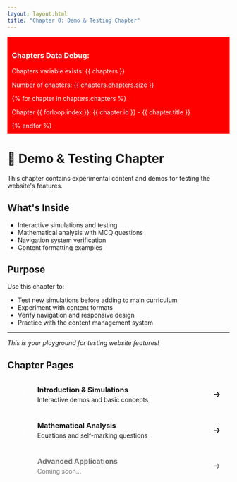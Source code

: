 ```yaml
---
layout: layout.html
title: "Chapter 0: Demo & Testing Chapter"
---
```

<!-- DIAGNOSTIC TEST - Remove after testing -->
<div style="background: red; color: white; padding: 10px;">
  <h3>Chapters Data Debug:</h3>
  <p>Chapters variable exists: {{ chapters }}</p>
  <p>Number of chapters: {{ chapters.chapters.size }}</p>
  {% for chapter in chapters.chapters %}
    <p>Chapter {{ forloop.index }}: {{ chapter.id }} - {{ chapter.title }}</p>
  {% endfor %}
</div>

# 🧪 Demo & Testing Chapter

This chapter contains experimental content and demos for testing the website's features.

## What's Inside

- Interactive simulations and testing
- Mathematical analysis with MCQ questions
- Navigation system verification
- Content formatting examples

## Purpose

Use this chapter to:
- Test new simulations before adding to main curriculum
- Experiment with content formats
- Verify navigation and responsive design
- Practice with the content management system

---

*This is your playground for testing website features!*

## Chapter Pages
<a href="/physics-website/chapters/chapter-0/page-1/" class="chapter-link">
    <span class="page-number">1</span>
    <div class="page-info">
        <strong>Introduction & Simulations</strong>
        <p>Interactive demos and basic concepts</p>
    </div>
    <span class="page-arrow">→</span>
</a>

<a href="/physics-website/chapters/chapter-0/page-2/" class="chapter-link">
    <span class="page-number">2</span>
    <div class="page-info">
        <strong>Mathematical Analysis</strong>
        <p>Equations and self-marking questions</p>
    </div>
    <span class="page-arrow">→</span>
</a>

<div class="chapter-link disabled">
    <span class="page-number">3</span>
    <div class="page-info">
        <strong>Advanced Applications</strong>
        <p>Coming soon...</p>
    </div>
    <span class="page-arrow">→</span>
</div>

<style>
.chapter-link {
    display: flex;
    align-items: center;
    padding: 16px 20px;
    margin: 8px 0;
    background: var(--surface);
    border: 1px solid var(--border);
    border-radius: var(--radius);
    text-decoration: none;
    color: inherit;
    transition: all 0.2s ease;
}

.chapter-link:hover {
    border-color: var(--primary);
    transform: translateX(4px);
}

.chapter-link.disabled {
    opacity: 0.6;
    cursor: not-allowed;
}

.chapter-link.disabled:hover {
    transform: none;
    border-color: var(--border);
}

.page-number {
    display: inline-flex;
    align-items: center;
    justify-content: center;
    width: 32px;
    height: 32px;
    background: var(--primary);
    color: white;
    border-radius: 50%;
    font-weight: 600;
    font-size: 14px;
    margin-right: 16px;
    flex-shrink: 0;
}

.chapter-link.disabled .page-number {
    background: var(--text-secondary);
}

.page-info {
    flex: 1;
}

.page-info strong {
    display: block;
    font-size: 16px;
    margin-bottom: 4px;
    color: var(--text-primary);
}

.page-info p {
    margin: 0;
    font-size: 14px;
    color: var(--text-secondary);
}

.page-arrow {
    color: var(--primary);
    font-weight: bold;
    font-size: 18px;
    margin-left: 16px;
    transition: transform 0.2s ease;
}

.chapter-link:hover .page-arrow {
    transform: translateX(2px);
}

.chapter-link.disabled .page-arrow {
    color: var(--text-secondary);
}

.chapter-link.disabled:hover .page-arrow {
    transform: none;
}
</style>

